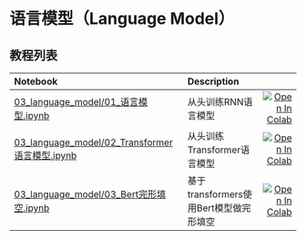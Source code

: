 # 语言模型（Language Model）



## 教程列表

| Notebook     |      Description      |   |
|:----------|:-------------|------:|
| [03_language_model/01_语言模型.ipynb](https://github.com/shibing624/nlp-tutorial/tree/main/03_language_model/01_语言模型.ipynb)  | 从头训练RNN语言模型  |[![Open In Colab](https://colab.research.google.com/assets/colab-badge.svg)](https://colab.research.google.com/github/shibing624/nlp-tutorial/blob/main/02_lexical_analysis/01_语言模型.ipynb) |
| [03_language_model/02_Transformer语言模型.ipynb](https://github.com/shibing624/nlp-tutorial/blob/main/03_language_model/02_Transformer语言模型.ipynb)  | 从头训练Transformer语言模型  |[![Open In Colab](https://colab.research.google.com/assets/colab-badge.svg)](https://colab.research.google.com/github/shibing624/nlp-tutorial/blob/main/03_language_model/02_Transformer语言模型.ipynb) |
| [03_language_model/03_Bert完形填空.ipynb](https://github.com/shibing624/nlp-tutorial/blob/main/03_language_model/03_Bert完形填空.ipynb)  | 基于transformers使用Bert模型做完形填空  |[![Open In Colab](https://colab.research.google.com/assets/colab-badge.svg)](https://colab.research.google.com/github/shibing624/nlp-tutorial/blob/main/03_language_model/03_Bert完形填空.ipynb) |